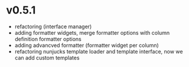 # v0.5.1

- refactoring (interface manager)
- adding formatter widgets, merge formatter options with column definition formatter options
- adding advancved formatter (formatter widget per column)
- refactoring nunjucks template loader and template interface, now we can add custom templates
